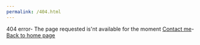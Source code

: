 ```yaml
---
permalink: /404.html
---
```


404 error- The page requested is'nt available for the moment
[Contact me](mailto:bdouilleur@gmail.com)-[Back to home page](https://thebdouilleur.github.io)

